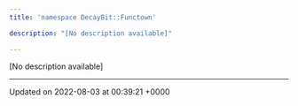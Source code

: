 ```yaml
---
title: 'namespace DecayBit::Functown'

description: "[No description available]"

---
```







[No description available]






-------------------------------

Updated on 2022-08-03 at 00:39:21 +0000